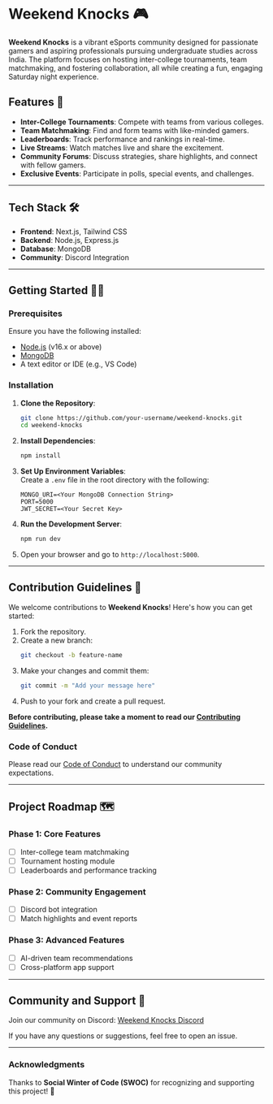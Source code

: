 # Weekend Knocks 🎮  
**Weekend Knocks** is a vibrant eSports community designed for passionate gamers and aspiring professionals pursuing undergraduate studies across India. The platform focuses on hosting inter-college tournaments, team matchmaking, and fostering collaboration, all while creating a fun, engaging Saturday night experience.  

## Features 🚀  
- **Inter-College Tournaments**: Compete with teams from various colleges.  
- **Team Matchmaking**: Find and form teams with like-minded gamers.  
- **Leaderboards**: Track performance and rankings in real-time.  
- **Live Streams**: Watch matches live and share the excitement.  
- **Community Forums**: Discuss strategies, share highlights, and connect with fellow gamers.  
- **Exclusive Events**: Participate in polls, special events, and challenges.  

---

## Tech Stack 🛠️  
- **Frontend**: Next.js, Tailwind CSS  
- **Backend**: Node.js, Express.js  
- **Database**: MongoDB  
- **Community**: Discord Integration  

---

## Getting Started 🧑‍💻  

### Prerequisites  
Ensure you have the following installed:  
- [Node.js](https://nodejs.org/) (v16.x or above)  
- [MongoDB](https://www.mongodb.com/)  
- A text editor or IDE (e.g., VS Code)  

### Installation  
1. **Clone the Repository**:  
   ```bash  
   git clone https://github.com/your-username/weekend-knocks.git  
   cd weekend-knocks  
   ```  

2. **Install Dependencies**:  
   ```bash  
   npm install  
   ```  

3. **Set Up Environment Variables**:  
   Create a `.env` file in the root directory with the following:  
   ```env  
   MONGO_URI=<Your MongoDB Connection String>  
   PORT=5000  
   JWT_SECRET=<Your Secret Key>  
   ```  

4. **Run the Development Server**:  
   ```bash  
   npm run dev  
   ```  

5. Open your browser and go to `http://localhost:5000`.  

---

## Contribution Guidelines 🤝  

We welcome contributions to **Weekend Knocks**! Here's how you can get started:  

1. Fork the repository.  
2. Create a new branch:  
   ```bash  
   git checkout -b feature-name  
   ```  
3. Make your changes and commit them:  
   ```bash  
   git commit -m "Add your message here"  
   ```  
4. Push to your fork and create a pull request.  

**Before contributing, please take a moment to read our [Contributing Guidelines](CONTRIBUTING.md).**  

### Code of Conduct  
Please read our [Code of Conduct](CODE_OF_CONDUCT.md) to understand our community expectations.  

---

## Project Roadmap 🗺️  

### Phase 1: Core Features  
- [ ] Inter-college team matchmaking  
- [ ] Tournament hosting module  
- [ ] Leaderboards and performance tracking  

### Phase 2: Community Engagement  
- [ ] Discord bot integration  
- [ ] Match highlights and event reports  

### Phase 3: Advanced Features  
- [ ] AI-driven team recommendations  
- [ ] Cross-platform app support  

---

## Community and Support 💬  
Join our community on Discord: [Weekend Knocks Discord](https://discord.gg/your-invite-link)  

If you have any questions or suggestions, feel free to open an issue. 

---

### Acknowledgments  
Thanks to **Social Winter of Code (SWOC)** for recognizing and supporting this project! 🙌  
